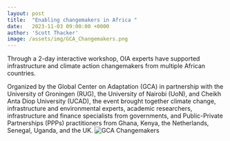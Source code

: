 ```yaml
---
layout: post
title:  "Enabling changemakers in Africa "
date:   2023-11-03 09:00:00 +0000
author: 'Scott Thacker'
image: /assets/img/GCA_Changemakers.png
---
```


Through a 2-day interactive workshop, OIA experts have supported infrastructure and climate action changemakers from multiple African countries.

Organized by the Global Center on Adaptation (GCA) in partnership with the University of Groningen (RUG), the University of Nairobi (UoN), and Cheikh Anta Diop University (UCAD), the event brought together climate change, infrastructure and environmental experts, academic researchers, infrastructure and finance specialists from governments, and Public-Private Partnerships (PPPs) practitioners from Ghana, Kenya, the Netherlands, Senegal, Uganda, and the UK.
<img src="/assets/img/GCA_Changemakers.png" alt="GCA Changemakers" class ="center">

